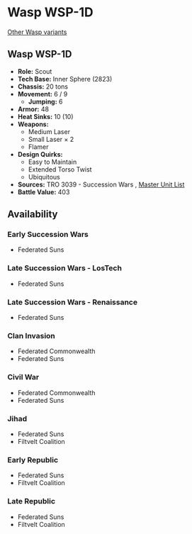 # Wasp WSP-1D 

[Other Wasp variants](../wasp.md) 

## Wasp WSP-1D 

- **Role:** Scout 
- **Tech Base:** Inner Sphere (2823) 
- **Chassis:** 20 tons 
- **Movement:** 6 / 9 
  - **Jumping:** 6 
- **Armor:** 48 
- **Heat Sinks:** 10 (10) 
- **Weapons:** 
  - Medium Laser 
  - Small Laser × 2 
  - Flamer 
- **Design Quirks:** 
  - Easy to Maintain 
  - Extended Torso Twist 
  - Ubiquitous 
- **Sources:** TRO 3039 - Succession Wars , [Master Unit List](http://masterunitlist.info/Unit/Details/3521/wasp-wsp-1d) 
- **Battle Value:** 403 

## Availability 

### Early Succession Wars 

- Federated Suns 

### Late Succession Wars - LosTech 

- Federated Suns 

### Late Succession Wars - Renaissance 

- Federated Suns 

### Clan Invasion 

- Federated Commonwealth 
- Federated Suns 

### Civil War 

- Federated Commonwealth 
- Federated Suns 

### Jihad 

- Federated Suns 
- Filtvelt Coalition 

### Early Republic 

- Federated Suns 
- Filtvelt Coalition 

### Late Republic 

- Federated Suns 
- Filtvelt Coalition 

